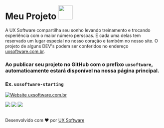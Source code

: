 # Meu Projeto <img src="https://github.com/ux-software/uxsoftware-site/blob/develop/public/fav-192.png" width="45px" style="margin-bottom: -12px"/>

A UX Software compartilha seu sonho levando treinamento e trocando experiência com o maior número perssoas. E cada uma delas tem reservado um lugar especial no nosso coração e também no nosso site. O projeto de alguns DEV's podem ser conferidos no endereço [uxsoftware.com.br](https://uxsoftware.com.br).

### Ao publicar seu projeto no GitHub com o prefixo `uxsoftware`, automaticamente estará disponível na nossa página principal.

### Ex. `uxsoftware-starting`

[![Website uxsoftware.com.br](https://img.shields.io/website-up-down-green-red/https/uxsoftware.com.br.svg)](https://uxsoftware.com.br/)

<div>
 <a href="https://www.instagram.com/uxsoftware/" target="_blank"><img src="https://img.shields.io/badge/-Instagram-%23E4405F?style=for-the-badge&logo=instagram&logoColor=white" target="_blank"></a>
 <a href = "mailto:contato@uxsoftware.com.br"><img src="https://img.shields.io/badge/-Gmail-%23333?style=for-the-badge&logo=gmail&logoColor=white" target="_blank"></a>
  <a href="https://www.linkedin.com/company/softwareux/" target="_blank"><img src="https://img.shields.io/badge/-LinkedIn-%230077B5?style=for-the-badge&logo=linkedin&logoColor=white" target="_blank"></a> 
</div>
<br/>

Desenvolvido com ❤️ por [UX Software ](https://www.uxsoftware.com.br/)
